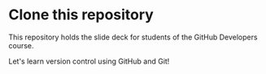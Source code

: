 # Clone this repository

This repository holds the slide deck for students of the GitHub Developers course. 

Let's learn version control using GitHub and Git!
